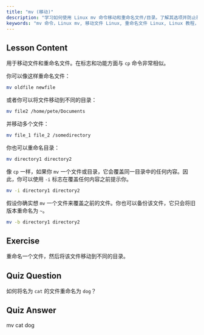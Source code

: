 ```yaml
---
title: "mv (移动)"
description: "学习如何使用 Linux mv 命令移动和重命名文件/目录。了解其选项并防止覆盖。开始你的 Linux 之旅！"
keywords: "mv 命令，Linux mv, 移动文件 Linux, 重命名文件 Linux, Linux 教程，初学者，Linux 指南"
---
```


## Lesson Content

用于移动文件和重命名文件。在标志和功能方面与 `cp` 命令非常相似。

你可以像这样重命名文件：

```bash
mv oldfile newfile
```

或者你可以将文件移动到不同的目录：

```bash
mv file2 /home/pete/Documents
```

并移动多个文件：

```bash
mv file_1 file_2 /somedirectory
```

你也可以重命名目录：

```bash
mv directory1 directory2
```

像 `cp` 一样，如果你 `mv` 一个文件或目录，它会覆盖同一目录中的任何内容。因此，你可以使用 `-i` 标志在覆盖任何内容之前提示你。

```bash
mv -i directory1 directory2
```

假设你确实想 `mv` 一个文件来覆盖之前的文件。你也可以备份该文件，它只会将旧版本重命名为 `~`。

```bash
mv -b directory1 directory2
```

## Exercise

重命名一个文件，然后将该文件移动到不同的目录。

## Quiz Question

如何将名为 `cat` 的文件重命名为 `dog`？

## Quiz Answer

mv cat dog
